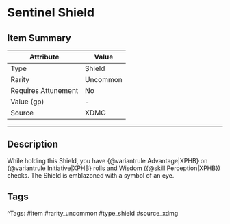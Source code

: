 # Sentinel Shield

## Item Summary

| Attribute            | Value                        |
|----------------------|------------------------------|
| Type                 | Shield |
| Rarity               | Uncommon             |
| Requires Attunement  | No                |
| Value (gp)           | -    |
| Source               | XDMG |

---

## Description

While holding this Shield, you have {@variantrule Advantage|XPHB} on {@variantrule Initiative|XPHB} rolls and Wisdom ({@skill Perception|XPHB}) checks. The Shield is emblazoned with a symbol of an eye.

## Tags

^Tags: #item #rarity_uncommon #type_shield #source_xdmg